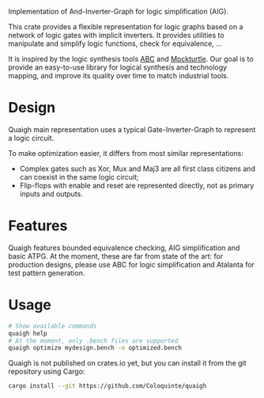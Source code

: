 <!-- cargo-rdme start -->

Implementation of And-Inverter-Graph for logic simplification (AIG).

This crate provides a flexible representation for logic graphs based on a network of logic gates with implicit inverters.
It provides utilities to manipulate and simplify logic functions, check for equivalence, ...

It is inspired by the logic synthesis tools [ABC](https://people.eecs.berkeley.edu/~alanmi/abc/) and [Mockturtle](https://mockturtle.readthedocs.io/en/latest/).
Our goal is to provide an easy-to-use library for logical synthesis and technology mapping, and improve its quality over time to match industrial tools.

# Design

Quaigh main representation uses a typical Gate-Inverter-Graph to represent a logic circuit.

To make optimization easier, it differs from most similar representations:
* Complex gates such as Xor, Mux and Maj3 are all first class citizens and can coexist in the same logic circuit;
* Flip-flops with enable and reset are represented directly, not as primary inputs and outputs.

# Features

Quaigh features bounded equivalence checking, AIG simplification and basic ATPG.
At the moment, these are far from state of the art: for production designs, please use ABC for logic simplification
and Atalanta for test pattern generation.

# Usage

```bash
# Show available commands
quaigh help
# At the moment, only .bench files are supported
quaigh optimize mydesign.bench -o optimized.bench
```

Quaigh is not published on crates.io yet, but you can install it from the git repository using Cargo:
```bash
cargo install --git https://github.com/Coloquinte/quaigh
```

<!-- cargo-rdme end -->
